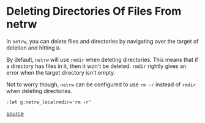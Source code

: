 # Deleting Directories Of Files From netrw

In `netrw`, you can delete files and directories by navigating over the
target of deletion and hitting `D`.

By default, `netrw` will use `rmdir` when deleting directories. This means
that if a directory has files in it, then it won't be deleted. `rmdir`
rightly gives an error when the target directory isn't empty.

Not to worry though, `netrw` can be configured to use `rm -r` instead of
`rmdir` when deleting directories.

```
:let g:netrw_localrmdir='rm -r'
```

[source](https://gist.github.com/KevinSjoberg/5068370)
